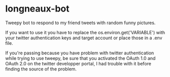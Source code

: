 # longneaux-bot
Tweepy bot to respond to my friend tweets with random funny pictures.

If you want to use it you have to replace the os.environ.get('VARIABLE') with your twitter authentication keys and target account or place those in a .env file.

If you're passing because you have problem with twitter authentication while trying to use tweepy, be sure that you activated the OAuth 1.0 and OAuth 2.0 on the twitter developper portal, I had trouble with it before finding the source of the problem.
